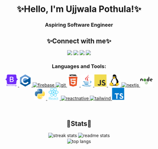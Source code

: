 <h1 align="center">✨Hello, I'm Ujjwala Pothula!✨</h1>
<h3 align="center"> Aspiring Software Engineer </h3>

<h2 align="center">✨Connect with me✨</h2>
<div align="center">
  <a href="https://ujjwalaa7.github.io/landing-page/"> <img src="https://ziadoua.github.io/m3-Markdown-Badges/badges/MyPortfolio/myportfolio2.svg" /></a>
  <a href="mailto:ujjwalap.16@gmail.com"> <img src="https://ziadoua.github.io/m3-Markdown-Badges/badges/Gmail/gmail3.svg" /></a>
  <a href="https://linkedin.com/in/ujjwalap16"> <img src="https://ziadoua.github.io/m3-Markdown-Badges/badges/LinkedIn/linkedin3.svg" /></a>
  <a href="https://discord.com/users/ujjwalaa_53466"> <img src="https://ziadoua.github.io/m3-Markdown-Badges/badges/Discord/discord1.svg" /></a>
  
</div>

</p>

<h3 align="center">Languages and Tools:</h3>
<div align="center">
  <a href="https://getbootstrap.com" target="_blank" rel="noreferrer"> <img src="https://raw.githubusercontent.com/devicons/devicon/master/icons/bootstrap/bootstrap-plain-wordmark.svg" alt="bootstrap" width="40" height="40"/> </a> 
  <a href="https://www.cprogramming.com/" target="_blank" rel="noreferrer"> <img src="https://raw.githubusercontent.com/devicons/devicon/master/icons/c/c-original.svg" alt="c" width="40" height="40"/> </a> 
  <a href="https://firebase.google.com/" target="_blank" rel="noreferrer"> <img src="https://www.vectorlogo.zone/logos/firebase/firebase-icon.svg" alt="firebase" width="40" height="40"/> </a> 
  <a href="https://git-scm.com/" target="_blank" rel="noreferrer"> <img src="https://www.vectorlogo.zone/logos/git-scm/git-scm-icon.svg" alt="git" width="40" height="40"/> </a> 
  <a href="https://www.w3.org/html/" target="_blank" rel="noreferrer"> <img src="https://raw.githubusercontent.com/devicons/devicon/master/icons/html5/html5-original-wordmark.svg" alt="html5" width="40" height="40"/> </a> 
  <a href="https://www.java.com" target="_blank" rel="noreferrer"> <img src="https://raw.githubusercontent.com/devicons/devicon/master/icons/java/java-original.svg" alt="java" width="40" height="40"/> </a> 
  <a href="https://developer.mozilla.org/en-US/docs/Web/JavaScript" target="_blank" rel="noreferrer"> <img src="https://raw.githubusercontent.com/devicons/devicon/master/icons/javascript/javascript-original.svg" alt="javascript" width="40" height="40"/> </a> 
  <a href="https://www.linux.org/" target="_blank" rel="noreferrer"> <img src="https://raw.githubusercontent.com/devicons/devicon/master/icons/linux/linux-original.svg" alt="linux" width="40" height="40"/> </a>     <a href="https://nextjs.org/" target="_blank" rel="noreferrer"> <img src="https://cdn.worldvectorlogo.com/logos/nextjs-2.svg" alt="nextjs" width="40" height="40"/> </a> 
  <a href="https://nodejs.org" target="_blank" rel="noreferrer"> <img src="https://raw.githubusercontent.com/devicons/devicon/master/icons/nodejs/nodejs-original-wordmark.svg" alt="nodejs" width="40" height="40"/> </a> 
  <a href="https://www.python.org" target="_blank" rel="noreferrer"> <img src="https://raw.githubusercontent.com/devicons/devicon/master/icons/python/python-original.svg" alt="python" width="40" height="40"/> </a> 
  <a href="https://reactjs.org/" target="_blank" rel="noreferrer"> <img src="https://raw.githubusercontent.com/devicons/devicon/master/icons/react/react-original-wordmark.svg" alt="react" width="40" height="40"/> </a> 
  <a href="https://reactnative.dev/" target="_blank" rel="noreferrer"> <img src="https://reactnative.dev/img/header_logo.svg" alt="reactnative" width="40" height="40"/> </a> 
  <a href="https://tailwindcss.com/" target="_blank" rel="noreferrer"> <img src="https://www.vectorlogo.zone/logos/tailwindcss/tailwindcss-icon.svg" alt="tailwind" width="40" height="40"/> </a> 
  <a href="https://www.typescriptlang.org/" target="_blank" rel="noreferrer"> <img src="https://raw.githubusercontent.com/devicons/devicon/master/icons/typescript/typescript-original.svg" alt="typescript" width="40" height="40"/> </a> 
</p>
</div>

</br>


<h2 align="center">🚀Stats🚀</h2>
<div align="center">
  <!-- Streak Stats -->
  <picture>
    <source media="(prefers-color-scheme: dark)" srcset="https://github-readme-streak-stats-salesp07.vercel.app/?user=ujjwalaa7&count_private=true&theme=react&border_radius=10">
    <source media="(prefers-color-scheme: light)" srcset="https://github-readme-streak-stats-salesp07.vercel.app/?user=ujjwalaa7&count_private=true&theme=default&border_radius=10">
    <img width=390 src="https://github-readme-streak-stats-salesp07.vercel.app/?user=ujjwalaa7&count_private=true&theme=react&border_radius=10" alt="streak stats"/>
  </picture>

  <!-- Readme Stats -->
  <picture>
    <source media="(prefers-color-scheme: dark)" srcset="https://github-readme-stats-salesp07.vercel.app/api?username=ujjwalaa7&count_private=true&show_icons=true&theme=react&rank_icon=github&border_radius=10">
    <source media="(prefers-color-scheme: light)" srcset="https://github-readme-stats-salesp07.vercel.app/api?username=ujjwalaa7&count_private=true&show_icons=true&theme=default&rank_icon=github&border_radius=10">
    <img width=390 src="https://github-readme-stats-salesp07.vercel.app/api?username=ujjwalaa7&count_private=true&show_icons=true&theme=react&rank_icon=github&border_radius=10" alt="readme stats" />
  </picture>

 <br>

<!-- Top Languages -->
  <picture>
    <source media="(prefers-color-scheme: dark)" srcset="https://github-readme-stats-salesp07.vercel.app/api/top-langs/?username=ujjwalaa7&langs_count=8&layout=compact&theme=react&border_radius=10&size_weight=0.5&count_weight=0.5&exclude_repo=github-readme-stats">
    <source media="(prefers-color-scheme: light)" srcset="https://github-readme-stats-salesp07.vercel.app/api/top-langs/?username=ujjwalaa7&langs_count=8&layout=compact&theme=default&border_radius=10&size_weight=0.5&count_weight=0.5&exclude_repo=github-readme-stats">
    <img width=325 align="center" src="https://github-readme-stats-salesp07.vercel.app/api/top-langs/?username=ujjwalaa7&langs_count=8&layout=compact&theme=react&border_radius=10&size_weight=0.5&count_weight=0.5&exclude_repo=github-readme-stats" alt="top langs" />
  </picture>
</div>

